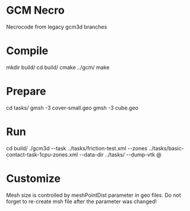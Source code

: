 GCM Necro
=========

Necrocode from legacy gcm3d branches

Compile
=======

mkdir build/
cd build/
cmake ../gcm/
make

Prepare
=======
cd tasks/
gmsh -3 cover-small.geo
gmsh -3 cube.geo

Run
===
cd build/
./gcm3d --task ../tasks/friction-test.xml --zones ../tasks/basic-contact-task-1cpu-zones.xml --data-dir ../tasks/ --dump-vtk @

Customize
=========
Mesh size is controlled by meshPointDist parameter in geo files. Do not forget to re-create msh file after the parameter was changed!
